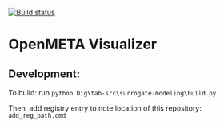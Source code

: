 [![Build status](https://ci.appveyor.com/api/projects/status/5h8dk76u5qhyqfl6?svg=true)](https://ci.appveyor.com/project/ksmyth/openmeta-visualizer)

# OpenMETA Visualizer

## Development:

To build: run `python Dig\tab-src\surrogate-modeling\build.py`

Then, add registry entry to note location of this repository: `add_reg_path.cmd`